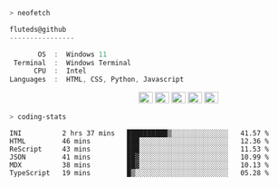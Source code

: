 ```zsh
> neofetch
```

<!--align="left" src="https://github.com/fluteds.png" alt="logo.png" width="200"/>-->

```csharp
fluteds@github
----------------

       OS  :  Windows 11
 Terminal  :  Windows Terminal
      CPU  :  Intel
Languages  :  HTML, CSS, Python, Javascript
```

<p align="left">
  &nbsp; &nbsp; &nbsp; &nbsp; &nbsp;&nbsp; &nbsp; &nbsp; &nbsp; &nbsp;&nbsp; &nbsp; &nbsp; &nbsp; &nbsp; &nbsp; &nbsp; &nbsp; &nbsp; &nbsp; &nbsp;&nbsp; &nbsp; &nbsp; &nbsp; &nbsp;&nbsp; &nbsp; &nbsp; &nbsp; &nbsp;
  <img alt="#474342" src="https://via.placeholder.com/15/ADBAC7/000000?text=+" width="25" height="20" />
  <img alt="#fbedf6" src="https://via.placeholder.com/15/6CB6FF/000000?text=+" width="25" height="20" />
  <img alt="#c9594d" src="https://via.placeholder.com/15/F47067/000000?text=+" width="25" height="20" />
  <img alt="#f8b9b2" src="https://via.placeholder.com/15/DCBDFB/000000?text=+" width="25" height="20" />
  <img alt="#f8b9b2" src="https://via.placeholder.com/15/57ab5a/000000?text=+" width="25" height="20" />
</p>

```zsh
> coding-stats
```

<!--START_SECTION:waka-->

```text
INI          2 hrs 37 mins   ██████████▒░░░░░░░░░░░░░░   41.57 %
HTML         46 mins         ███░░░░░░░░░░░░░░░░░░░░░░   12.36 %
ReScript     43 mins         ███░░░░░░░░░░░░░░░░░░░░░░   11.53 %
JSON         41 mins         ██▓░░░░░░░░░░░░░░░░░░░░░░   10.99 %
MDX          38 mins         ██▓░░░░░░░░░░░░░░░░░░░░░░   10.13 %
TypeScript   19 mins         █▒░░░░░░░░░░░░░░░░░░░░░░░   05.28 %
```

<!--END_SECTION:waka-->

